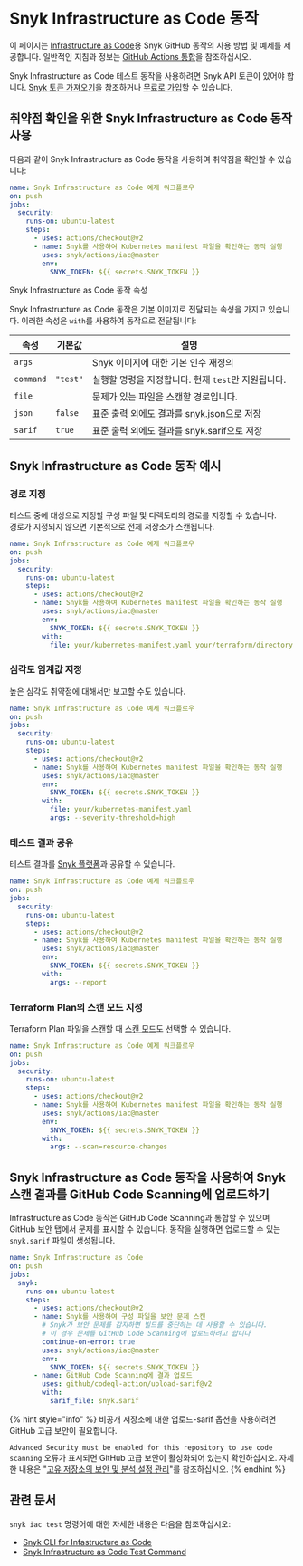 # Snyk Infrastructure as Code 동작

이 페이지는 [Infrastructure as Code](https://github.com/snyk/actions/tree/master/iac)용 Snyk GitHub 동작의 사용 방법 및 예제를 제공합니다. 일반적인 지침과 정보는 [GitHub Actions 통합](https://docs.snyk.io/integrations/ci-cd-integrations/github-actions-integration)을 참조하십시오.

Snyk Infrastructure as Code 테스트 동작을 사용하려면 Snyk API 토큰이 있어야 합니다. [Snyk 토큰 가져오기](https://docs.snyk.io/integrations/ci-cd-integrations/github-actions-integration#getting-your-snyk-token)을 참조하거나 [무료로 가입](https://snyk.io/login)할 수 있습니다.

## 취약점 확인을 위한 Snyk Infrastructure as Code 동작 사용

다음과 같이 Snyk Infrastructure as Code 동작을 사용하여 취약점을 확인할 수 있습니다:

```yaml
name: Snyk Infrastructure as Code 예제 워크플로우
on: push
jobs:
  security:
    runs-on: ubuntu-latest
    steps:
      - uses: actions/checkout@v2
      - name: Snyk를 사용하여 Kubernetes manifest 파일을 확인하는 동작 실행
        uses: snyk/actions/iac@master
        env:
          SNYK_TOKEN: ${{ secrets.SNYK_TOKEN }}
```

Snyk Infrastructure as Code 동작 속성

Snyk Infrastructure as Code 동작은 기본 이미지로 전달되는 속성을 가지고 있습니다. 이러한 속성은 `with`를 사용하여 동작으로 전달됩니다:

| 속성     | 기본값   | 설명                                                              |
| --------- | -------- | ----------------------------------------------------------------- |
| `args`    |          | Snyk 이미지에 대한 기본 인수 재정의                             |
| `command` | `"test"` | 실행할 명령을 지정합니다. 현재 `test`만 지원됩니다.                 |
| `file`    |          | 문제가 있는 파일을 스캔할 경로입니다.                                |
| `json`    | `false`  | 표준 출력 외에도 결과를 snyk.json으로 저장                           |
| `sarif`   | `true`   | 표준 출력 외에도 결과를 snyk.sarif으로 저장                         |

## Snyk Infrastructure as Code 동작 예시 

### 경로 지정

테스트 중에 대상으로 지정할 구성 파일 및 디렉토리의 경로를 지정할 수 있습니다.\
경로가 지정되지 않으면 기본적으로 전체 저장소가 스캔됩니다.

```yaml
name: Snyk Infrastructure as Code 예제 워크플로우
on: push
jobs:
  security:
    runs-on: ubuntu-latest
    steps:
      - uses: actions/checkout@v2
      - name: Snyk를 사용하여 Kubernetes manifest 파일을 확인하는 동작 실행
        uses: snyk/actions/iac@master
        env:
          SNYK_TOKEN: ${{ secrets.SNYK_TOKEN }}
        with:
          file: your/kubernetes-manifest.yaml your/terraform/directory
```

### 심각도 임계값 지정

높은 심각도 취약점에 대해서만 보고할 수도 있습니다.

```yaml
name: Snyk Infrastructure as Code 예제 워크플로우
on: push
jobs:
  security:
    runs-on: ubuntu-latest
    steps:
      - uses: actions/checkout@v2
      - name: Snyk를 사용하여 Kubernetes manifest 파일을 확인하는 동작 실행
        uses: snyk/actions/iac@master
        env:
          SNYK_TOKEN: ${{ secrets.SNYK_TOKEN }}
        with:
          file: your/kubernetes-manifest.yaml
          args: --severity-threshold=high
```

### 테스트 결과 공유

테스트 결과를 [Snyk 플랫폼](https://docs.snyk.io/products/snyk-infrastructure-as-code/share-cli-results-with-the-snyk-web-ui)과 공유할 수 있습니다.

```yaml
name: Snyk Infrastructure as Code 예제 워크플로우
on: push
jobs:
  security:
    runs-on: ubuntu-latest
    steps:
      - uses: actions/checkout@v2
      - name: Snyk를 사용하여 Kubernetes manifest 파일을 확인하는 동작 실행
        uses: snyk/actions/iac@master
        env:
          SNYK_TOKEN: ${{ secrets.SNYK_TOKEN }}
        with:
          args: --report
```

### Terraform Plan의 스캔 모드 지정

Terraform Plan 파일을 스캔할 때 [스캔 모드](https://docs.snyk.io/products/snyk-infrastructure-as-code/snyk-cli-for-infrastructure-as-code/test-your-terraform-files-with-the-cli-tool#terraform-plan)도 선택할 수 있습니다.

```yaml
name: Snyk Infrastructure as Code 예제 워크플로우
on: push
jobs:
  security:
    runs-on: ubuntu-latest
    steps:
      - uses: actions/checkout@v2
      - name: Snyk를 사용하여 Kubernetes manifest 파일을 확인하는 동작 실행
        uses: snyk/actions/iac@master
        env:
          SNYK_TOKEN: ${{ secrets.SNYK_TOKEN }}
        with:
          args: --scan=resource-changes
```

## Snyk Infrastructure as Code 동작을 사용하여 Snyk 스캔 결과를 GitHub Code Scanning에 업로드하기

Infrastructure as Code 동작은 GitHub Code Scanning과 통합할 수 있으며 GitHub 보안 탭에서 문제를 표시할 수 있습니다. 동작을 실행하면 업로드할 수 있는 `snyk.sarif` 파일이 생성됩니다.

```yaml
name: Snyk Infrastructure as Code
on: push
jobs:
  snyk:
    runs-on: ubuntu-latest
    steps:
      - uses: actions/checkout@v2
      - name: Snyk를 사용하여 구성 파일을 보안 문제 스캔
        # Snyk가 보안 문제를 감지하면 빌드를 중단하는 데 사용할 수 있습니다.
        # 이 경우 문제를 GitHub Code Scanning에 업로드하려고 합니다
        continue-on-error: true
        uses: snyk/actions/iac@master
        env:
          SNYK_TOKEN: ${{ secrets.SNYK_TOKEN }}
      - name: GitHub Code Scanning에 결과 업로드
        uses: github/codeql-action/upload-sarif@v2
        with:
          sarif_file: snyk.sarif
```

{% hint style="info" %}
비공개 저장소에 대한 업로드-sarif 옵션을 사용하려면 GitHub 고급 보안이 필요합니다. &#x20;

`Advanced Security must be enabled for this repository to use code scanning` 오류가 표시되면 GitHub 고급 보안이 활성화되어 있는지 확인하십시오. 자세한 내용은 "[고유 저장소의 보안 및 분석 설정 관리](https://docs.github.com/en/repositories/managing-your-repositorys-settings-and-features/enabling-features-for-your-repository/managing-security-and-analysis-settings-for-your-repository)"를 참조하십시오.
{% endhint %}

## 관련 문서

`snyk iac test` 명령어에 대한 자세한 내용은 다음을 참조하십시오:

* [Snyk CLI for Infastructure as Code](https://docs.snyk.io/products/snyk-infrastructure-as-code/snyk-cli-for-infrastructure-as-code)
* [Snyk Infrastructure as Code Test Command](https://docs.snyk.io/snyk-cli/commands/iac-test)